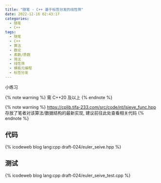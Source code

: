 ```yaml
---
title: "随笔 - C++ 基于标签分发的线性筛"
date: 2022-12-16 02:43:17
categories:
  - 随笔
  - C++
tags:
  - 随笔
  - C++
  - 算法
  - 数论
  - 素数/质数
  - 筛法
  - 线性筛
  - 模板元编程
  - 标签分发
---
```


小练习

{% note warning %}
需 C++20 及以上
{% endnote %}

{% note warning %}
<https://cplib.tifa-233.com/src/code/nt/lsieve_func.hpp> 存放了笔者对该算法/数据结构的最新实现, 建议前往此处查看相关代码
{% endnote %}

<!-- more -->

## 代码

{% icodeweb blog lang:cpp draft-024/euler_seive.hpp %}

## 测试

{% icodeweb blog lang:cpp draft-024/euler_seive_test.cpp %}
